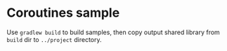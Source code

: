 # Coroutines sample

Use `gradlew build` to build samples, then copy output shared library from `build` dir to `../project` directory.